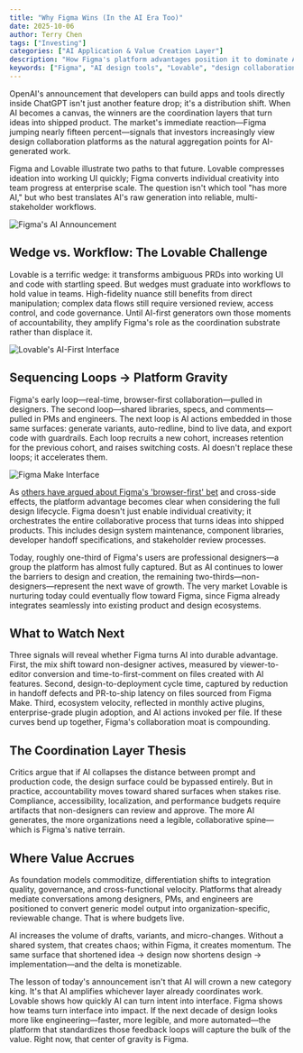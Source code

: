 ```yaml
---
title: "Why Figma Wins (In the AI Era Too)"
date: 2025-10-06
author: Terry Chen
tags: ["Investing"]
categories: ["AI Application & Value Creation Layer"]
description: "How Figma's platform advantages position it to dominate AI-native design workflows, despite emerging competition from AI-first tools like Lovable."
keywords: ["Figma", "AI design tools", "Lovable", "design collaboration", "AI applications", "design workflows", "platform strategy", "OpenAI developer conference"]
---
```


OpenAI's announcement that developers can build apps and tools directly inside ChatGPT isn't just another feature drop; it's a distribution shift. When AI becomes a canvas, the winners are the coordination layers that turn ideas into shipped product. The market's immediate reaction—Figma jumping nearly fifteen percent—signals that investors increasingly view design collaboration platforms as the natural aggregation points for AI-generated work.

Figma and Lovable illustrate two paths to that future. Lovable compresses ideation into working UI quickly; Figma converts individual creativity into team progress at enterprise scale. The question isn't which tool "has more AI," but who best translates AI's raw generation into reliable, multi-stakeholder workflows.

![Figma's AI Announcement](/images/investing/figma-ai-era/figma-ai-announcement.png)

## Wedge vs. Workflow: The Lovable Challenge

Lovable is a terrific wedge: it transforms ambiguous PRDs into working UI and code with startling speed. But wedges must graduate into workflows to hold value in teams. High-fidelity nuance still benefits from direct manipulation; complex data flows still require versioned review, access control, and code governance. Until AI-first generators own those moments of accountability, they amplify Figma's role as the coordination substrate rather than displace it.

![Lovable's AI-First Interface](/images/investing/figma-ai-era/lovable-interface.png)

## Sequencing Loops → Platform Gravity

Figma's early loop—real-time, browser-first collaboration—pulled in designers. The second loop—shared libraries, specs, and comments—pulled in PMs and engineers. The next loop is AI actions embedded in those same surfaces: generate variants, auto-redline, bind to live data, and export code with guardrails. Each loop recruits a new cohort, increases retention for the previous cohort, and raises switching costs. AI doesn't replace these loops; it accelerates them.

![Figma Make Interface](/images/investing/figma-ai-era/figma-make-interface.png)

As [others have argued about Figma's 'browser-first' bet](https://kwokchain.com/2020/06/19/why-figma-wins/) and cross-side effects, the platform advantage becomes clear when considering the full design lifecycle. Figma doesn't just enable individual creativity; it orchestrates the entire collaborative process that turns ideas into shipped products. This includes design system maintenance, component libraries, developer handoff specifications, and stakeholder review processes.

Today, roughly one-third of Figma's users are professional designers—a group the platform has almost fully captured. But as AI continues to lower the barriers to design and creation, the remaining two-thirds—non-designers—represent the next wave of growth. The very market Lovable is nurturing today could eventually flow toward Figma, since Figma already integrates seamlessly into existing product and design ecosystems.

## What to Watch Next

Three signals will reveal whether Figma turns AI into durable advantage. First, the mix shift toward non-designer actives, measured by viewer-to-editor conversion and time-to-first-comment on files created with AI features. Second, design-to-deployment cycle time, captured by reduction in handoff defects and PR-to-ship latency on files sourced from Figma Make. Third, ecosystem velocity, reflected in monthly active plugins, enterprise-grade plugin adoption, and AI actions invoked per file. If these curves bend up together, Figma's collaboration moat is compounding.

## The Coordination Layer Thesis

Critics argue that if AI collapses the distance between prompt and production code, the design surface could be bypassed entirely. But in practice, accountability moves toward shared surfaces when stakes rise. Compliance, accessibility, localization, and performance budgets require artifacts that non-designers can review and approve. The more AI generates, the more organizations need a legible, collaborative spine—which is Figma's native terrain.

## Where Value Accrues

As foundation models commoditize, differentiation shifts to integration quality, governance, and cross-functional velocity. Platforms that already mediate conversations among designers, PMs, and engineers are positioned to convert generic model output into organization-specific, reviewable change. That is where budgets live.

AI increases the volume of drafts, variants, and micro-changes. Without a shared system, that creates chaos; within Figma, it creates momentum. The same surface that shortened idea → design now shortens design → implementation—and the delta is monetizable.

The lesson of today's announcement isn't that AI will crown a new category king. It's that AI amplifies whichever layer already coordinates work. Lovable shows how quickly AI can turn intent into interface. Figma shows how teams turn interface into impact. If the next decade of design looks more like engineering—faster, more legible, and more automated—the platform that standardizes those feedback loops will capture the bulk of the value. Right now, that center of gravity is Figma.